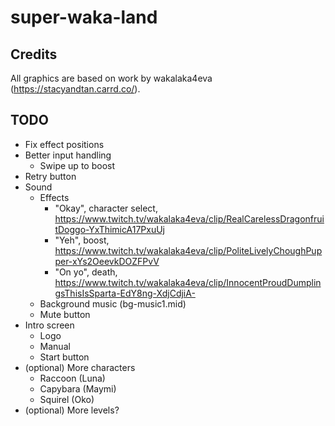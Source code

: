 # super-waka-land

## Credits

All graphics are based on work by wakalaka4eva (https://stacyandtan.carrd.co/).

## TODO

- Fix effect positions
- Better input handling
  - Swipe up to boost
- Retry button
- Sound
  - Effects
    - "Okay", character select, https://www.twitch.tv/wakalaka4eva/clip/RealCarelessDragonfruitDoggo-YxThimicA17PxuUj
    - "Yeh", boost, https://www.twitch.tv/wakalaka4eva/clip/PoliteLivelyChoughPupper-xYs2OeevkDOZFPvV
    - "On yo", death, https://www.twitch.tv/wakalaka4eva/clip/InnocentProudDumplingsThisIsSparta-EdY8ng-XdjCdjiA-
  - Background music (bg-music1.mid)
  - Mute button
- Intro screen
  - Logo
  - Manual
  - Start button
- (optional) More characters
  - Raccoon (Luna)
  - Capybara (Maymi)
  - Squirel (Oko)
- (optional) More levels?
